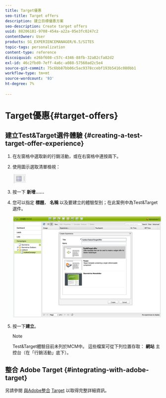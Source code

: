 ```yaml
---
title: Target優惠
seo-title: Target offers
description: 建立目標優惠方案
seo-description: Create target offers
uuid: 88206181-9708-454a-a22a-05e3fc0247c2
contentOwner: User
products: SG_EXPERIENCEMANAGER/6.5/SITES
topic-tags: personalization
content-type: reference
discoiquuid: e26bf608-c57c-4346-88fb-32a82cfa82d2
exl-id: 46c2fbd0-7eff-4a6c-a088-57560ad2c5e4
source-git-commit: 75c6bb87bb06c5ac9378ccebf193b5416c080bb1
workflow-type: tm+mt
source-wordcount: '93'
ht-degree: 7%

---
```


# Target優惠{#target-offers}

## 建立Test&amp;Target選件體驗 {#creating-a-test-target-offer-experience}

1. 在左窗格中選取新的行銷活動，或在右窗格中連按兩下。
1. 使用圖示選取清單檢視：

   ![清單檢視](do-not-localize/chlimage_1-11.png)

1. 按一下 **新增……**
1. 您可以指定 **標題**， **名稱** 以及要建立的體驗型別；在此案例中為Test&amp;Target選件。

   ![chlimage_1-139](assets/chlimage_1-139.png)

1. 按一下&#x200B;**建立**。

   >[!NOTE]
   >
   >Test&amp;Target體驗目前未列於MCM中。 這些檔案可從下列位置存取： **網站** 主控台（在「行銷活動」底下）。

## 整合 Adobe Target {#integrating-with-adobe-target}

另請參閱 [與Adobe整合](/help/sites-administering/target.md) [Target](/help/sites-administering/target.md) 以取得完整詳細資訊。
